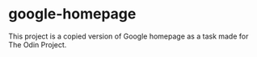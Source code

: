 # google-homepage
This project is a copied version of Google homepage as a task made for The Odin Project.
